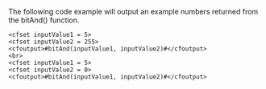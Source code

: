 The following code example will output an example numbers returned from the	 bitAnd() function.

```lucee
<cfset inputValue1 = 5>
<cfset inputValue2 = 255>
<cfoutput>#bitAnd(inputValue1, inputValue2)#</cfoutput>
<br>
<cfset inputValue1 = 5>
<cfset inputValue2 = 0>
<cfoutput>#bitAnd(inputValue1, inputValue2)#</cfoutput>
```